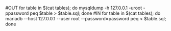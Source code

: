 #OUT
for table in $(cat tables); do mysqldump -h 127.0.0.1 -uroot -ppassword peq $table > $table.sql; done
#IN
for table in $(cat tables); do mariadb --host 127.0.0.1 --user root --password=password peq < $table.sql; done
